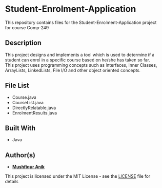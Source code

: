 # Student-Enrolment-Application
This repository contains files for the Student-Enrolment-Application project for course Comp-249

## Description 
This project designs and implements a tool which is used to determine if a student can enrol in a specific course based on 
he/she has taken so far. This project uses programming concepts such as Interfaces, Inner Classes, ArrayLists, LinkedLists, 
File I/O and other object oriented concepts.

## File List
* Course.java
* CourseList.java
* DirectlyRelatable.java
* EnrolmentResults.java


## Built With 
* Java 

## Author(s)

* [**Mushfiqur Anik**](https://github.com/mushfiqur-anik)

This project is licensed under the MIT License - see the [LICENSE](LICENSE) file for details
